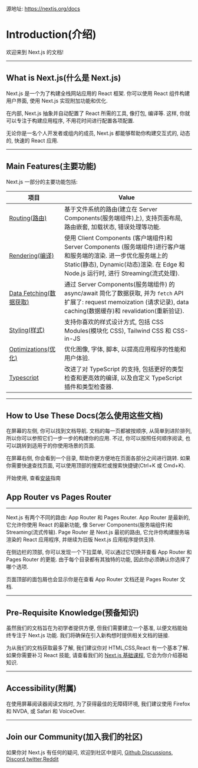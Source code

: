源地址: https://nextjs.org/docs

# Introduction(介绍)

欢迎来到 Next.js 的文档!

---

## What is Next.js(什么是 Next.js)

Next.js 是一个为了构建全栈网站应用的 React 框架. 你可以使用 React 组件构建用户界面, 使用 Next.js 实现附加功能和优化.

在内部, Next.js 抽象并自动配置了 React 所需的工具, 像打包, 编译等. 这样, 你就可以专注于构建应用程序, 不用花时间进行配置各项配置.

无论你是一名个人开发者或组内的成员, Next.js 都能够帮助你构建交互式的, 动态的, 快速的 React 应用.

---

## Main Features(主要功能)

Next.js 一部分的主要功能包括:

| 项目                                                                                           | Value                                                                                                                                                                                                    |
| ---------------------------------------------------------------------------------------------- | -------------------------------------------------------------------------------------------------------------------------------------------------------------------------------------------------------- |
| [Routing(路由)](https://nextjs.org/docs/app/building-your-application/routing)                 | 基于文件系统的路由(建立在 Server Components(服务端组件)上), 支持页面布局, 路由嵌套, 加载状态, 错误处理等功能.                                                                                            |
| [Rendering(编译)](https://nextjs.org/docs/app/building-your-application/rendering)             | 使用 Client Components (客户端组件)和 Server Components (服务端组件)进行客户端和服务端的渲染. 进一步优化服务端上的 Static(静态), Dynamic(动态)渲染. 在 Edge 和 Node.js 运行时, 进行 Streaming(流式处理). |
| [Data Fetching(数据获取)](https://nextjs.org/docs/app/building-your-application/data-fetching) | 通过 Server Components(服务端组件) 的 async/await 简化了数据获取, 并为 `fetch` API 扩展了: request memoization (请求记录), data caching(数据缓存)和 revalidation(重新验证).                              |
| [Styling(样式)](https://nextjs.org/docs/app/building-your-application/styling)                 | 支持你喜欢的样式设计方式, 包括 CSS Modules(模块化 CSS), Tailwind CSS 和 CSS-in-JS                                                                                                                        |
| [Optimizations(优化)](https://nextjs.org/docs/app/building-your-application/optimizing)        | 优化图像, 字体, 脚本, 以提高应用程序的性能和用户体验.                                                                                                                                                    |
| [Typescript](https://nextjs.org/docs/app/building-your-application/configuring/typescript)     | 改进了对 TypeScript 的支持, 包括更好的类型检查和更高效的编译, 以及自定义 TypeScript 插件和类型检查器.                                                                                                    |

---

## How to Use These Docs(怎么使用这些文档)

在屏幕的左侧, 你可以找到文档导航. 文档的每一页都被按顺序, 从简单到进阶排列, 所以你可以参照它们一步一步的构建你的应用. 不过, 你可以按照任何顺序阅读, 也可以跳转到适用于的你使用场景的页面.

在屏幕右侧, 你会看到一个目录, 帮助你更方便地在页面各部分之间进行跳转. 如果你需要快速查找页面, 可以使用顶部的搜索栏或搜索快捷键(Ctrl+K 或 Cmd+K).

开始使用, 查看[安装](https://nextjs.org/docs/getting-started/installation)指南

## App Router vs Pages Router

---

Next.js 有两个不同的路由: App Router 和 Pages Router. App Router 是最新的, 它允许你使用 React 的最新功能, 像 Server Components(服务端组件)和 Streaming(流式传输). Page Router 是 Next.js 最初的路由, 它允许你构建服务端渲染的 React 应用程序, 并继续为旧版 Next.js 应用程序提供支持.

在侧边栏的顶部, 你可以发现一个下拉菜单, 可以通过它切换并查看 App Router 和 Pages Router 的更能. 由于每个目录都有其独特的功能, 因此你必须确认你选择了哪个选项.

页面顶部的面包屑也会显示你是在查看 App Router 文档还是 Pages Router 文档.

---

## Pre-Requisite Knowledge(预备知识)

虽然我们的文档旨在为初学者提供方便, 但我们需要建立一个基准, 以便文档能始终专注于 Next.js 功能. 我们将确保在引入新构想时提供相关文档的链接.

为从我们的文档获取最多了解, 我们建议你对 HTML,CSS,React 有一个基本了解. 如果你需要补习 React 技能, 请查看我们的 [Next.js 基础课程](https://nextjs.org/learn/foundations/about-nextjs), 它会为你介绍基础知识.

---

## Accessibility(附属)

在使用屏幕阅读器阅读文档时, 为了获得最佳的无障碍环境, 我们建议使用 Firefox 和 NVDA, 或 Safari 和 VoiceOver.

---

## Join our Community(加入我们的社区)

如果你对 Next.js 有任何的疑问, 欢迎到社区中提问, [Github Discussions](https://github.com/vercel/next.js/discussions), [Discord](https://discord.com/invite/bUG2bvbtHy),[twitter](https://twitter.com/nextjs),[Reddit](https://www.reddit.com/r/nextjs)
